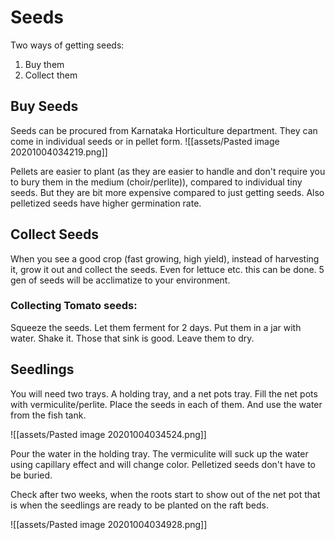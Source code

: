 # Seeds

Two ways of getting seeds:
1. Buy them
2. Collect them

## Buy Seeds

Seeds can be procured from Karnataka Horticulture department. They can come in individual seeds or in pellet form. 
![[assets/Pasted image 20201004034219.png]]

Pellets are easier to plant (as they are easier to handle and don't require you to bury them in the medium (choir/perlite)), compared to individual tiny seeds. But they are bit more expensive compared to just getting seeds. Also pelletized seeds have higher germination rate.

## Collect Seeds
When you see a good crop (fast growing, high yield), instead of harvesting it, grow it out and collect the seeds. Even for lettuce etc. this can be done. 5 gen of seeds will be acclimatize to your environment.

### Collecting Tomato seeds:
Squeeze the seeds. Let them ferment for 2 days. Put them in a jar with water. Shake it. Those that sink is good. Leave them to dry. 

## Seedlings
You will need two trays. A holding tray, and a net pots tray. Fill the net pots with vermiculite/perlite. Place the seeds in each of them. And use the water from the fish tank. 

![[assets/Pasted image 20201004034524.png]]

Pour the water in the holding tray. The vermiculite will suck up the water using capillary effect and will change color. Pelletized seeds don't have to be buried. 

Check after two weeks, when the roots start to show out of the net pot that is when the seedlings are ready to be planted on the raft beds.

![[assets/Pasted image 20201004034928.png]]


